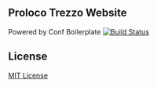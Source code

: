 ## Proloco Trezzo Website

Powered by Conf Boilerplate [![Build Status](https://secure.travis-ci.org/braziljs/conf-boilerplate.png?branch=master)](https://travis-ci.org/braziljs/conf-boilerplate)

## License

[MIT License](http://braziljs.mit-license.org/)
